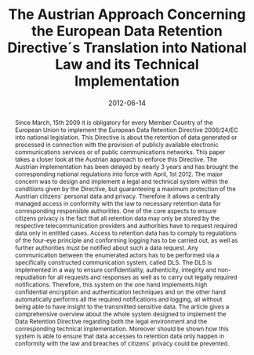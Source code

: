 ---
abstract: Since March, 15th 2009 it is obligatory for every Member Country of the
  European Union to implement the European Data Retention Directive 2006/24/EC into
  national legislation. This Directive is about the retention of data generated or
  processed in connection with the provision of publicly available electronic communications
  services or of public communications networks. This paper takes a closer look at
  the Austrian approach to enforce this Directive. The Austrian implementation has
  been delayed by nearly 3 years and has brought the corresponding national regulations
  into force with April, 1st 2012. The major concern was to design and implement a
  legal and technical system within the conditions given by the Directive, but guaranteeing
  a maximum protection of the Austrian citizens´ personal data and privacy. Therefore
  it allows a centrally managed access in conformity with the law to necessary retention
  data for corresponding responsible authorities. One of the core aspects to ensure
  citizens privacy is the fact that all retention data may only be stored by the respective
  telecommunication providers and authorities have to request required data only in
  entitled cases. Access to retention data has to comply to regulations of the four-eye
  principle and conforming logging has to be carried out, as well as further authorities
  must be notified about such a data request. Any communication between the enumerated
  actors has to be performed via a specifically constructed communication system,
  called DLS. The DLS is implemented in a way to ensure confidentiality, authenticity,
  integrity and non-repudiation for all requests and responses as well as to carry
  out legally required notifications. Therefore, this system on the one hand implements
  high confidential encryption and authentication techniques and on the other hand
  automatically performs all the required notifications and logging, all without being
  able to have insight to the transmitted sensitive data. The article gives a comprehensive
  overview about the whole system designed to implement the Data Retention Directive
  regarding both the legal environment and the corresponding technical implementation.
  Moreover should be shown how this system is able to ensure that data accesses to
  retention data only happen in conformity with the law and breaches of citizens´
  privacy could be prevented.
authors:
- Michael Schafferer
- Bernhard Horn
- Franz Schönbauer
- Thomas Grechenig
date: '2012-06-14'
featured: false
links:
- name: Publik
  url: https://publik.tuwien.ac.at/showentry.php?ID=215508&lang=2
publication: 'Vortrag: 12th European Conference on e-Government (ECEG 2012), Barcelona,
  Spain; 14.06.2012 - 15.06.2012; in: "Proceedings of the 12th European Conference
  on e-Government (ECEG 2012)", M. Gasco (Hrg.); Academic Publishing International
  Limited Reading, UK (2012), 978&#8208;1&#8208;908272&#8208;41&#8208;6; S. 642 -
  649'
publication_types:
- '1'
publishDate: '2012-06-14'
title: The Austrian Approach Concerning the European Data Retention Directive´s Translation
  into National Law and its Technical Implementation
url_pdf: ''
---